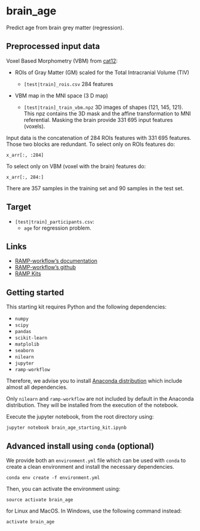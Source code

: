 # brain_age

Predict age from brain grey matter (regression).

## Preprocessed input data

Voxel Based Morphometry (VBM) from [cat12](http://www.neuro.uni-jena.de/cat/):

- ROIs of Gray Matter (GM) scaled for the Total Intracranial Volume (TIV)
  * `[test|train]_rois.csv` 284 features

- VBM map in the MNI space (3 D map)
  * `[test|train]_train_vbm.npz` 3D images of shapes (121, 145, 121).
  This npz contains the 3D mask and the affine transformation to MNI
  referential. Masking the brain provide 331 695 input features (voxels).

Input data is the concatenation of 284 ROIs features with 331 695 features.
Those two blocks are redundant. To select only on ROIs features do:

```
x_arr[:, :284]
```

To select only on VBM (voxel with the brain) features do:

```
x_arr[:, 284:]
```

There are 357 samples in the training set and 90 samples in the test set.

## Target

- `[test|train]_participants.csv`:
   * `age` for regression problem.

## Links


- [RAMP-workflow’s documentation](https://paris-saclay-cds.github.io/ramp-workflow/)
- [RAMP-workflow’s github](https://github.com/paris-saclay-cds/ramp-workflow)
- [RAMP Kits](https://github.com/ramp-kits)

## Getting started

This starting kit requires Python and the following dependencies:

* `numpy`
* `scipy`
* `pandas`
* `scikit-learn`
* `matplolib`
* `seaborn`
* `nilearn`
* `jupyter`
* `ramp-workflow`

Therefore, we advise you to install [Anaconda
distribution](https://www.anaconda.com/download/) which include almost all
dependencies.

Only `nilearn` and `ramp-workflow` are not included by default in the Anaconda
distribution. They will be installed from the execution of the notebook.

Execute the jupyter notebook, from the root directory using:

```
jupyter notebook brain_age_starting_kit.ipynb
```


## Advanced install using `conda` (optional)

We provide both an `environment.yml` file which can be used with `conda` to
create a clean environment and install the necessary dependencies.

```
conda env create -f environment.yml
```

Then, you can activate the environment using:

```
source activate brain_age
```

for Linux and MacOS. In Windows, use the following command instead:

```
activate brain_age
```
